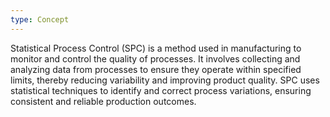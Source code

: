 ```yaml
---
type: Concept
---
```


Statistical Process Control (SPC) is a method used in manufacturing to monitor and control the quality of processes. It involves collecting and analyzing data from processes to ensure they operate within specified limits, thereby reducing variability and improving product quality. SPC uses statistical techniques to identify and correct process variations, ensuring consistent and reliable production outcomes.